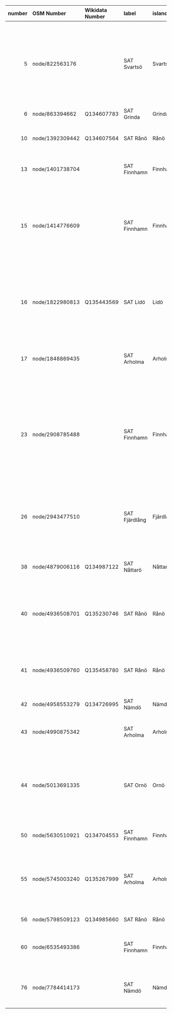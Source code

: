 |   number | OSM Number      | Wikidata Number   | label         | island    | access   | drinking_water   | note                                        | note:en                                                       | operator            | operator:wikidata   | contact_url   | contact_phone   | wikimedia_commons                                | image                                                                                                                                                                          | image:license   | image:license:wikidata   | check_date   | start_date   | osm_notes_nearby                                                                                                                            | osm_note_ids   | osm_note_links                             | fixme                                                                                                                                            |
|---------:|:----------------|:------------------|:--------------|:----------|:---------|:-----------------|:--------------------------------------------|:--------------------------------------------------------------|:--------------------|:--------------------|:--------------|:----------------|:-------------------------------------------------|:-------------------------------------------------------------------------------------------------------------------------------------------------------------------------------|:----------------|:-------------------------|:-------------|:-------------|:--------------------------------------------------------------------------------------------------------------------------------------------|:---------------|:-------------------------------------------|:-------------------------------------------------------------------------------------------------------------------------------------------------|
|        5 | node/822563176  |                   | SAT Svartsö   | Svartsö   |          |                  |                                             |                                                               |                     |                     |               |                 |                                                  |                                                                                                                                                                                |                 |                          |              |              | Fungerar detta dricksvatten 2025 https://www.openstreetmap.org/node/822563176                                                               | 4874294        | https://www.openstreetmap.org/note/4874294 | saknar drinking_water-tag; saknar access; saknar bild; saknar operator; saknar länk till Wikidata; saknar check_date; kolla närliggande OSM Note |
|        6 | node/863394662  | Q134607783        | SAT Grinda    | Grinda    | yes      | yes              |                                             |                                                               |                     |                     |               |                 |                                                  | https://upload.wikimedia.org/wikipedia/commons/3/3f/SAT_Grinda_camping_vattenpump.jpg                                                                                          | CC-0            | Q6938433                 | 2025-03-23   |              |                                                                                                                                             |                |                                            | saknar operator                                                                                                                                  |
|       10 | node/1392309442 | Q134607564        | SAT Rånö      | Rånö      |          |                  |                                             |                                                               |                     |                     |               |                 |                                                  | https://upload.wikimedia.org/wikipedia/commons/b/b9/SAT_R%C3%A5n%C3%B6_vandring_2025_04_09.jpg                                                                                 | CC-0            |                          | 2025-08-02   |              |                                                                                                                                             |                |                                            | saknar drinking_water-tag; saknar access; saknar operator                                                                                        |
|       13 | node/1401738704 |                   | SAT Finnhamn  | Finnhamn  | yes      | yes              |                                             |                                                               |                     |                     |               |                 |                                                  | https://upload.wikimedia.org/wikipedia/commons/thumb/b/b9/SAT_Finnhamn_camp_site_water_02.jpg/1536px-SAT_Finnhamn_camp_site_water_02.jpg                                       | CC-0            |                          | 2025-08-10   |              |                                                                                                                                             |                |                                            | saknar operator; saknar länk till Wikidata                                                                                                       |
|       15 | node/1414776609 |                   | SAT Finnhamn  | Finnhamn  |          |                  |                                             |                                                               |                     |                     |               |                 |                                                  |                                                                                                                                                                                |                 |                          |              |              | Vad är status på denna pump? Jag har tagit kort på dricksvattenpumparna och lagt upp dom på Wikicommons men missat denna                    | 4720705        | https://www.openstreetmap.org/note/4720705 | saknar drinking_water-tag; saknar access; saknar bild; saknar operator; saknar länk till Wikidata; saknar check_date; kolla närliggande OSM Note |
|          |                 |                   |               |           |          |                  |                                             |                                                               |                     |                     |               |                 |                                                  |                                                                                                                                                                                |                 |                          |              |              |                                                                                                                                             |                |                                            |                                                                                                                                                  |
|          |                 |                   |               |           |          |                  |                                             |                                                               |                     |                     |               |                 |                                                  |                                                                                                                                                                                |                 |                          |              |              | https://commons.wikimedia.org/wiki/Category:SAT_Finnhamn_drinking_water                                                                     |                |                                            |                                                                                                                                                  |
|       16 | node/1822980813 | Q135443569        | SAT Lidö      | Lidö      | yes      |                  |                                             |                                                               |                     |                     |               |                 |                                                  |                                                                                                                                                                                |                 |                          |              |              |                                                                                                                                             |                |                                            | saknar drinking_water-tag; saknar bild; saknar operator; saknar check_date                                                                       |
|       17 | node/1848869435 |                   | SAT Arholma   | Arholma   |          |                  |                                             |                                                               |                     |                     |               |                 |                                                  |                                                                                                                                                                                |                 |                          |              |              |                                                                                                                                             | 4872169        | https://www.openstreetmap.org/note/4872169 | saknar drinking_water-tag; saknar access; saknar bild; saknar operator; saknar länk till Wikidata; saknar check_date                             |
|       23 | node/2908785488 |                   | SAT Finnhamn  | Finnhamn  |          |                  |                                             |                                                               |                     |                     |               |                 |                                                  |                                                                                                                                                                                |                 |                          |              |              | Need to check drinking water access...                                                                                                      | 4917193        | https://www.openstreetmap.org/note/4917193 | saknar drinking_water-tag; saknar access; saknar bild; saknar operator; saknar länk till Wikidata; saknar check_date; kolla närliggande OSM Note |
|       26 | node/2943477510 |                   | SAT Fjärdlång | Fjärdlång | yes      | unknown          | måste bekräftas                             |                                                               |                     |                     |               |                 |                                                  | https://upload.wikimedia.org/wikipedia/commons/2/21/SAT_Fj%C3%A4rdl%C3%A5ng_2025_april_vattenkran_och_toalett.jpg                                                              | CC-0            | Q6938433                 |              |              | Vatten kran och torrdass                                                                                                                    | 4718793        | https://www.openstreetmap.org/note/4718793 | dricksvatten ej testat / unknown; saknar operator; saknar länk till Wikidata; saknar check_date; kolla närliggande OSM Note                      |
|       38 | node/4879006116 | Q134987122        | SAT Nåttarö   | Nåttarö   |          | no               |                                             |                                                               | Skärgårdsstiftelsen |                     |               |                 | Category:Nåttarö_hostel_drinking_water           | https://upload.wikimedia.org/wikipedia/commons/2/22/SATN%C3%A5ttar%C3%B6_2025_april_%28222%29_vattenkran.jpg                                                                   |                 |                          | 2025-07-31   |              |                                                                                                                                             |                |                                            | saknar access; bild utan licensinfo                                                                                                              |
|       40 | node/4936508701 | Q135230746        | SAT Rånö      | Rånö      |          |                  |                                             |                                                               |                     |                     |               |                 |                                                  |                                                                                                                                                                                |                 |                          |              |              | Pratade med ansvarig för stugbyn skall finnas pump uppe i skogen                                                                            | 4782421        | https://www.openstreetmap.org/note/4782421 | saknar drinking_water-tag; saknar access; saknar bild; saknar operator; saknar check_date; kolla närliggande OSM Note                            |
|       41 | node/4936509760 | Q135458780        | SAT Rånö      | Rånö      |          |                  |                                             |                                                               |                     |                     |               |                 |                                                  |                                                                                                                                                                                |                 |                          | 2025-04-02   |              |                                                                                                                                             |                |                                            | saknar drinking_water-tag; saknar access; saknar bild; saknar operator                                                                           |
|       42 | node/4958553279 | Q134726995        | SAT Nämdö     | Nämdö     | yes      | unknown          |                                             |                                                               |                     |                     |               |                 | Category:Nämdö_camping_drinking_water            | https://upload.wikimedia.org/wikipedia/commons/e/eb/SAT_N%C3%A4md%C3%B6_b_12.jpg                                                                                               | CC-0            |                          | 2025-03-26   |              |                                                                                                                                             |                |                                            | dricksvatten ej testat / unknown; saknar operator                                                                                                |
|       43 | node/4990875342 |                   | SAT Arholma   | Arholma   | yes      | yes              |                                             |                                                               |                     |                     |               |                 |                                                  | https://upload.wikimedia.org/wikipedia/commons/thumb/a/ac/SAT_Arholma_20250813_vandring_leden_06.jpg/1536px-SAT_Arholma_20250813_vandring_leden_06.jpg                         | CC-0            | Q6938433                 | 2025-08-13   |              |                                                                                                                                             |                |                                            | saknar operator; saknar länk till Wikidata                                                                                                       |
|       44 | node/5013691335 |                   | SAT Ornö      | Ornö      | yes      |                  |                                             |                                                               |                     |                     |               |                 |                                                  |                                                                                                                                                                                |                 |                          |              |              | Node https://www.openstreetmap.org/node/5013691335                                                                                          | 4704932        | https://www.openstreetmap.org/note/4704932 | saknar drinking_water-tag; saknar bild; saknar operator; saknar länk till Wikidata; saknar check_date; kolla närliggande OSM Note                |
|       50 | node/5630510921 | Q134704553        | SAT Finnhamn  | Finnhamn  | yes      | yes              |                                             |                                                               |                     |                     |               |                 |                                                  | https://upload.wikimedia.org/wikipedia/commons/thumb/2/2a/SAL_Finnhamn_stugbyn_vattenpump_01.jpg/500px-SAL_Finnhamn_stugbyn_vattenpump_01.jpg                                  |                 |                          | 2025-04-18   |              |                                                                                                                                             |                |                                            | bild utan licensinfo; saknar operator                                                                                                            |
|       55 | node/5745003240 | Q135267999        | SAT Arholma   | Arholma   | yes      | yes              | Vattnet verkar ha mycket järn och ej testat | The water seems to have a lot of iron and has not been tested | Skärgårdsstiftelsen | Q10670989           |               |                 | Category:Arholma_camping_dricksvatten            | https://upload.wikimedia.org/wikipedia/commons/thumb/e/ec/Arholma_SAT_20250813_18_dricksvattenpump.jpg/1536px-Arholma_SAT_20250813_18_dricksvattenpump.jpg                     |                 |                          | 2025-08-13   |              |                                                                                                                                             |                |                                            | bild utan licensinfo                                                                                                                             |
|       56 | node/5798509123 | Q134985660        | SAT Rånö      | Rånö      |          | yes              |                                             |                                                               |                     |                     |               |                 | Category:Rånö_drinking_water_camp_site           | https://upload.wikimedia.org/wikipedia/commons/thumb/b/be/SAT_R%C3%A5n%C3%B6_vattenpump_vid_t%C3%A4ltplatsen.jpg/3024px-SAT_R%C3%A5n%C3%B6_vattenpump_vid_t%C3%A4ltplatsen.jpg | CC-0            | Q6938433                 | 2025-04-02   |              |                                                                                                                                             |                |                                            | saknar access; saknar operator                                                                                                                   |
|       60 | node/6535493386 |                   | SAT Finnhamn  | Finnhamn  | yes      | yes              |                                             |                                                               |                     |                     |               |                 |                                                  | https://upload.wikimedia.org/wikipedia/commons/thumb/c/c9/SAL_Finnhamn_stugbyn_vattenpump_2.jpg/500px-SAL_Finnhamn_stugbyn_vattenpump_2.jpg                                    |                 |                          | 2025-04-18   |              |                                                                                                                                             |                |                                            | bild utan licensinfo; saknar operator; saknar länk till Wikidata                                                                                 |
|       76 | node/7784414173 |                   | SAT Nämdö     | Nämdö     | yes      | yes              |                                             |                                                               |                     |                     |               |                 | Category:Nämdö_Archipelago_Museum_drinking_water | https://upload.wikimedia.org/wikipedia/commons/thumb/d/d1/Sk%C3%A4rg%C3%A5rdsmuseet_dricksvatten.jpg/960px-Sk%C3%A4rg%C3%A5rdsmuseet_dricksvatten.jpg                          | CC-0            |                          | 2025-03-26   |              | Skall finnas en toalett här enl. https://stockholmarchipelagotrail.com/sv/section/etapp-namdo/steg-for-steg-vandringsguide-for-etapp-namdo/ | 4868183        | https://www.openstreetmap.org/note/4868183 | saknar operator; saknar länk till Wikidata; kolla närliggande OSM Note                                                                           |